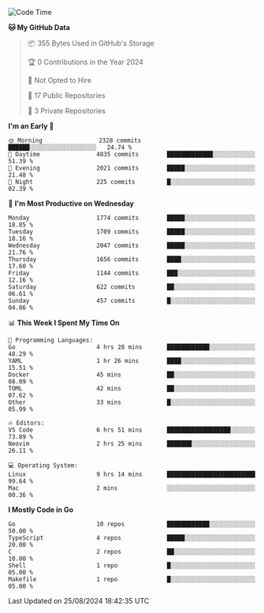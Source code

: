 <!--START_SECTION:waka-->
![Code Time](http://img.shields.io/badge/Code%20Time-845%20hrs%2022%20mins-blue)

**🐱 My GitHub Data** 

> 📦 355 Bytes Used in GitHub's Storage 
 > 
> 🏆 0 Contributions in the Year 2024
 > 
> 🚫 Not Opted to Hire
 > 
> 📜 17 Public Repositories 
 > 
> 🔑 3 Private Repositories 
 > 
**I'm an Early 🐤** 

```text
🌞 Morning                2328 commits        ██████░░░░░░░░░░░░░░░░░░░   24.74 % 
🌆 Daytime                4835 commits        █████████████░░░░░░░░░░░░   51.39 % 
🌃 Evening                2021 commits        █████░░░░░░░░░░░░░░░░░░░░   21.48 % 
🌙 Night                  225 commits         █░░░░░░░░░░░░░░░░░░░░░░░░   02.39 % 
```
📅 **I'm Most Productive on Wednesday** 

```text
Monday                   1774 commits        █████░░░░░░░░░░░░░░░░░░░░   18.85 % 
Tuesday                  1709 commits        █████░░░░░░░░░░░░░░░░░░░░   18.16 % 
Wednesday                2047 commits        █████░░░░░░░░░░░░░░░░░░░░   21.76 % 
Thursday                 1656 commits        ████░░░░░░░░░░░░░░░░░░░░░   17.60 % 
Friday                   1144 commits        ███░░░░░░░░░░░░░░░░░░░░░░   12.16 % 
Saturday                 622 commits         ██░░░░░░░░░░░░░░░░░░░░░░░   06.61 % 
Sunday                   457 commits         █░░░░░░░░░░░░░░░░░░░░░░░░   04.86 % 
```


📊 **This Week I Spent My Time On** 

```text
💬 Programming Languages: 
Go                       4 hrs 28 mins       ████████████░░░░░░░░░░░░░   48.29 % 
YAML                     1 hr 26 mins        ████░░░░░░░░░░░░░░░░░░░░░   15.51 % 
Docker                   45 mins             ██░░░░░░░░░░░░░░░░░░░░░░░   08.09 % 
TOML                     42 mins             ██░░░░░░░░░░░░░░░░░░░░░░░   07.62 % 
Other                    33 mins             █░░░░░░░░░░░░░░░░░░░░░░░░   05.99 % 

🔥 Editors: 
VS Code                  6 hrs 51 mins       ██████████████████░░░░░░░   73.89 % 
Neovim                   2 hrs 25 mins       ███████░░░░░░░░░░░░░░░░░░   26.11 % 

💻 Operating System: 
Linux                    9 hrs 14 mins       █████████████████████████   99.64 % 
Mac                      2 mins              ░░░░░░░░░░░░░░░░░░░░░░░░░   00.36 % 
```

**I Mostly Code in Go** 

```text
Go                       10 repos            ████████████░░░░░░░░░░░░░   50.00 % 
TypeScript               4 repos             █████░░░░░░░░░░░░░░░░░░░░   20.00 % 
C                        2 repos             ██░░░░░░░░░░░░░░░░░░░░░░░   10.00 % 
Shell                    1 repo              █░░░░░░░░░░░░░░░░░░░░░░░░   05.00 % 
Makefile                 1 repo              █░░░░░░░░░░░░░░░░░░░░░░░░   05.00 % 
```




 Last Updated on 25/08/2024 18:42:35 UTC
<!--END_SECTION:waka-->
